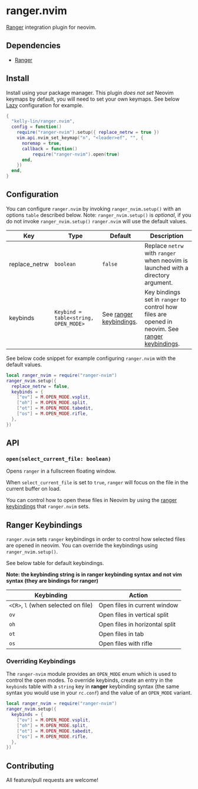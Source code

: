 # ranger.nvim

[Ranger](https://github.com/ranger/ranger) integration plugin for neovim.

## Dependencies

- [Ranger](https://github.com/ranger/ranger)

## Install

Install using your package manager. This plugin *does not set* Neovim keymaps by
default, you will need to set your own keymaps. See below [Lazy](https://github.com/folke/lazy.nvim)
configuration for example.

```lua
{
  "kelly-lin/ranger.nvim",
  config = function()
    require("ranger-nvim").setup({ replace_netrw = true })
    vim.api.nvim_set_keymap("n", "<leader>ef", "", {
      noremap = true,
      callback = function()
          require("ranger-nvim").open(true)
      end,
    })
  end,
}
```

## Configuration

You can configure `ranger.nvim` by invoking `ranger_nvim.setup()` with an
options `table` described below. Note: `ranger_nvim.setup()` is *optional*, if you
do not invoke `ranger_nvim.setup()` `ranger.nvim` will use the default values.

| Key           | Type      | Default | Description                        |
| ------------- | --------- | ------- | ---------------------------------- |
| replace_netrw | `boolean` | `false` | Replace `netrw` with `ranger` when neovim is launched with a directory argument. |
| keybinds      | `Keybind = table<string, OPEN_MODE>` | See [ranger keybindings](#ranger-keybindings). | Key bindings set in `ranger` to control how files are opened in neovim. See [ranger keybindings](#ranger-keybindings). |

See below code snippet for example configuring `ranger.nvim` with the default
values.

```lua
local ranger_nvim = require("ranger-nvim")
ranger_nvim.setup({
  replace_netrw = false,
  keybinds = {
    ["ov"] = M.OPEN_MODE.vsplit,
    ["oh"] = M.OPEN_MODE.split,
    ["ot"] = M.OPEN_MODE.tabedit,
    ["os"] = M.OPEN_MODE.rifle,
  },
})
```

## API

### `open(select_current_file: boolean)`

Opens `ranger` in a fullscreen floating window.

When `select_current_file` is set to `true`, `ranger` will focus on the file in
the current buffer on load.

You can control how to open these files in Neovim by using the [ranger keybindings](#ranger-keybindings)
that `ranger.nvim` sets.

## Ranger Keybindings

`ranger.nvim` sets `ranger` keybindings in order to control how selected files
are opened in neovim. You can override the keybindings using `ranger_nvim.setup()`.

See below table for default keybindings.

**Note: the keybinding string is in ranger keybinding syntax and not vim syntax
(they are bindings for ranger)**

| Keybinding  | Action |
| ----------- | ------ |
| `<CR>`, `l` (when selected on file) | Open files in current window |
| `ov` | Open files in vertical split |
| `oh` | Open files in horizontal split |
| `ot` | Open files in tab |
| `os` | Open files with rifle |

### Overriding Keybindings

The `ranger-nvim` module provides an `OPEN_MODE` enum which is used to control
the open modes. To override keybinds, create an entry in the `keybinds` table
with a `string` key in **ranger** keybinding syntax (the same syntax you would
use in your `rc.conf`) and the value of an `OPEN_MODE` variant.

```lua
local ranger_nvim = require("ranger-nvim")
ranger_nvim.setup({
  keybinds = {
    ["ov"] = M.OPEN_MODE.vsplit,
    ["oh"] = M.OPEN_MODE.split,
    ["ot"] = M.OPEN_MODE.tabedit,
    ["os"] = M.OPEN_MODE.rifle,
  },
})
```

## Contributing

All feature/pull requests are welcome!
